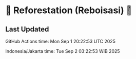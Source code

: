 
# 🌳 Reforestation (Reboisasi) 🌲

## Last Updated

GitHub Actions time: Mon Sep  1 20:22:53 UTC 2025

Indonesia/Jakarta time: Tue Sep  2 03:22:53 WIB 2025
